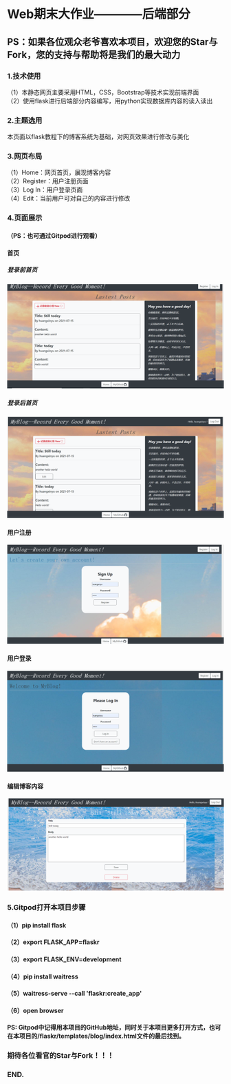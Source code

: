 # Web期末大作业————后端部分
## PS：如果各位观众老爷喜欢本项目，欢迎您的Star与Fork，您的支持与帮助将是我们的最大动力
### 1.技术使用
（1）本静态网页主要采用HTML，CSS，Bootstrap等技术实现前端界面    
（2）使用flask进行后端部分内容编写，用python实现数据库内容的读入读出   
### 2.主题选用
本页面以flask教程下的博客系统为基础，对网页效果进行修改与美化    
### 3.网页布局
（1）Home：网页首页，展现博客内容   
（2）Register：用户注册页面   
（3）Log In：用户登录页面   
（4）Edit：当前用户可对自己的内容进行修改   
### 4.页面展示
#### （PS：也可通过Gitpod进行观看）
#### 首页
##### 登录前首页  
![home](/assets/images/show1.png)
##### 登录后首页 
![home](/assets/images/show2.png)  

#### 用户注册
![Register](/assets/images/show3.png)
#### 用户登录
![Log In](/assets/images/show4.png)
#### 编辑博客内容
![Edit](/assets/images/show5.png)

### 5.Gitpod打开本项目步骤
#### （1）pip install flask  
#### （2）export FLASK_APP=flaskr  
#### （3）export FLASK_ENV=development
#### （4）pip install waitress
#### （5）waitress-serve --call 'flaskr:create_app'
#### （6）open browser
#### PS: Gitpod中记得用本项目的GitHub地址，同时关于本项目更多打开方式，也可在本项目的/flaskr/templates/blog/index.html文件的最后找到。

### 期待各位看官的Star与Fork！！！
### END.

